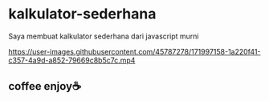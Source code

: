 # kalkulator-sederhana
Saya membuat kalkulator sederhana dari javascript murni 


https://user-images.githubusercontent.com/45787278/171997158-1a220f41-c357-4a9d-a852-79669c8b5c7c.mp4

## coffee enjoy☕
